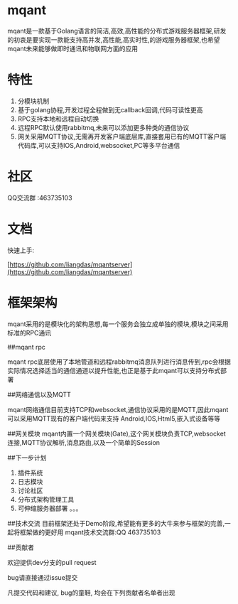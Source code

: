 # mqant
mqant是一款基于Golang语言的简洁,高效,高性能的分布式游戏服务器框架,研发的初衷是要实现一款能支持高并发,高性能,高实时性,的游戏服务器框架,也希望mqant未来能够做即时通讯和物联网方面的应用

#	特性
1. 分模块机制
2. 基于golang协程,开发过程全程做到无callback回调,代码可读性更高
3. RPC支持本地和远程自动切换
4. 远程RPC默认使用rabbitmq,未来可以添加更多种类的通信协议
5. 网关采用MQTT协议,无需再开发客户端底层库,直接套用已有的MQTT客户端代码库,可以支持IOS,Android,websocket,PC等多平台通信

# 社区
QQ交流群 :463735103

#	文档

 快速上手:
 
 [https://github.com/liangdas/mqantserver](https://github.com/liangdas/mqantserver)
 

#	框架架构
mqant采用的是模块化的架构思想,每一个服务会独立成单独的模块,模块之间采用标准的RPC通讯
	
##mqant rpc

mqant rpc底层使用了本地管道和远程rabbitmq消息队列进行消息传到,rpc会根据实际情况选择适当的通信通道以提升性能,也正是基于此mqant可以支持分布式部署

##网络通信以及MQTT

mqant网络通信目前支持TCP和websocket,通信协议采用的是MQTT,因此mqant可以采用MQTT现有的客户端代码来支持 Android,IOS,Html5,嵌入式设备等等

##网关模块
mqant内置一个网关模块(Gate),这个网关模块负责TCP,websocket连接,MQTT协议解析,消息路由,以及一个简单的Session

##下一步计划
1. 插件系统
2. 日志模块
3. 讨论社区
4. 分布式架构管理工具
5. 可伸缩服务器部署
。。。

##技术交流
目前框架还处于Demo阶段,希望能有更多的大牛来参与框架的完善,一起将框架做的更好用
mqant技术交流群:QQ 463735103

##贡献者

欢迎提供dev分支的pull request

bug请直接通过issue提交

凡提交代码和建议, bug的童鞋, 均会在下列贡献者名单者出现